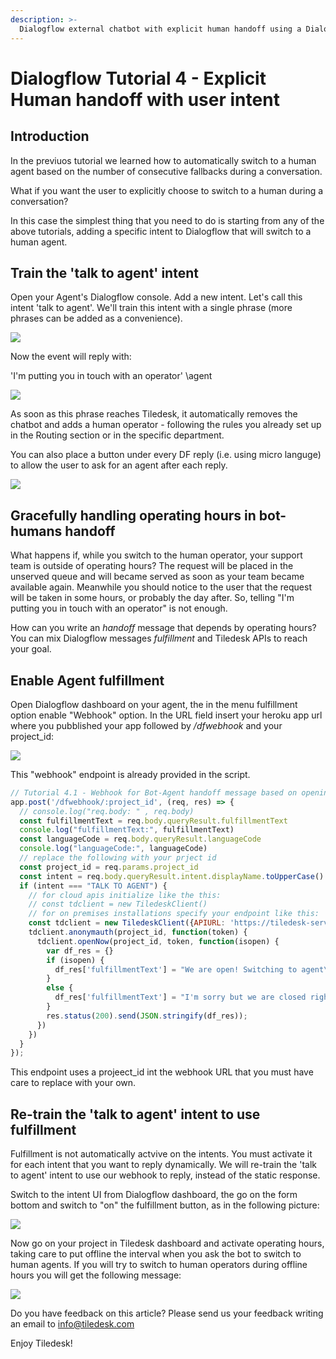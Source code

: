 ```yaml
---
description: >-
  Dialogflow external chatbot with explicit human handoff using a Dialogflow intent
---
```


# Dialogflow  Tutorial 4 - Explicit Human handoff with user intent

## Introduction

In the previuos tutorial we learned how to automatically switch to a human agent based on the number of consecutive fallbacks during a conversation.

What if you want the user to explicitly choose to switch to a human during a conversation?

In this case the simplest thing that you need to do is starting from any of the above tutorials, adding a specific intent to Dialogflow that will switch to a human agent.

## Train the 'talk to agent' intent

Open your Agent's Dialogflow console. Add a new intent. Let's call this intent 'talk to agent'.
We'll train this intent with a single phrase (more phrases can be added as a convenience).

![](https://user-images.githubusercontent.com/32564846/79357733-b3d5f700-7f40-11ea-89f2-a093329fd273.png)

Now the event will reply with:

'I'm putting you in touch with an operator' \agent

![](https://user-images.githubusercontent.com/32564846/79358037-07e0db80-7f41-11ea-8d3b-ea4064ea2edf.png)

As soon as this phrase reaches Tiledesk, it automatically removes the chatbot and adds a human operator - following the rules you already set up in the Routing section or in the specific department.

You can also place a button under every DF reply (i.e. using micro languge) to allow the user to ask for an agent after each reply.

![](https://user-images.githubusercontent.com/32564846/79378880-5baded80-7f5e-11ea-8bed-296904a6b986.png)

## Gracefully handling operating hours in bot-humans handoff

What happens if, while you switch to the human operator, your support team is outside of operating hours? The request will be placed in the unserved queue and will became served as soon as your team became available again. Meanwhile you should notice to the user that the request will be taken in some hours, or probably the day after. So, telling "I'm putting you in touch with an operator" is not enough.

How can you write an _handoff_ message that depends by operating hours? You can mix Dialogflow messages _fulfillment_ and Tiledesk APIs to reach your goal.

## Enable Agent fulfillment

Open Dialogflow dashboard on your agent, the in the menu fulfillment option enable "Webhook" option. In the URL field insert your heroku app url where you pubblished your app followed by _/dfwebhook_ and your project_id:

![](https://user-images.githubusercontent.com/32564846/79381311-14c1f700-7f62-11ea-84ca-f0ccbea925d5.png)

This "webhook" endpoint is already provided in the script.

```javascript
// Tutorial 4.1 - Webhook for Bot-Agent handoff message based on opening hours
app.post('/dfwebhook/:project_id', (req, res) => {
  // console.log("req.body: " , req.body)
  const fulfillmentText = req.body.queryResult.fulfillmentText
  console.log("fulfillmentText:", fulfillmentText)
  const languageCode = req.body.queryResult.languageCode
  console.log("languageCode:", languageCode)
  // replace the following with your prject id
  const project_id = req.params.project_id
  const intent = req.body.queryResult.intent.displayName.toUpperCase()
  if (intent === "TALK TO AGENT") {
    // for cloud apis initialize like the this:
    // const tdclient = new TiledeskClient()
    // for on premises installations specify your endpoint like this:
    const tdclient = new TiledeskClient({APIURL: 'https://tiledesk-server-pre.herokuapp.com'})
    tdclient.anonymauth(project_id, function(token) {
      tdclient.openNow(project_id, token, function(isopen) {
        var df_res = {}
        if (isopen) {
          df_res['fulfillmentText'] = "We are open! Switching to agent\\agent"
        }
        else {
          df_res['fulfillmentText'] = "I'm sorry but we are closed right now."
        }
        res.status(200).send(JSON.stringify(df_res));
      })
    })
  }
});
```

This endpoint uses a projeect_id int the webhook URL that you must have care to replace with your own.

## Re-train the 'talk to agent' intent to use fulfillment

Fulfillment is not automatically actvive on the intents. You must activate it for each intent that you want to reply dynamically.
We will re-train the 'talk to agent' intent to use our webhook to reply, instead of the static response.

Switch to the intent UI from Dialogflow dashboard, the go on the form bottom and switch to "on" the fulfillment button, as in the following picture:

![](https://user-images.githubusercontent.com/32564846/79383410-6a4bd300-7f65-11ea-96ac-a94670dd5c79.png)

Now go on your project in Tiledesk dashboard and activate operating hours, taking care to put offline the interval when you ask the bot to switch to human agents. If you will try to switch to human operators during offline hours you will get the following message:

![](https://user-images.githubusercontent.com/32564846/79382698-3ae89680-7f64-11ea-87b6-176205b8ecff.png)

Do you have feedback on this article? Please send us your feedback writing an email to info@tiledesk.com

Enjoy Tiledesk!

